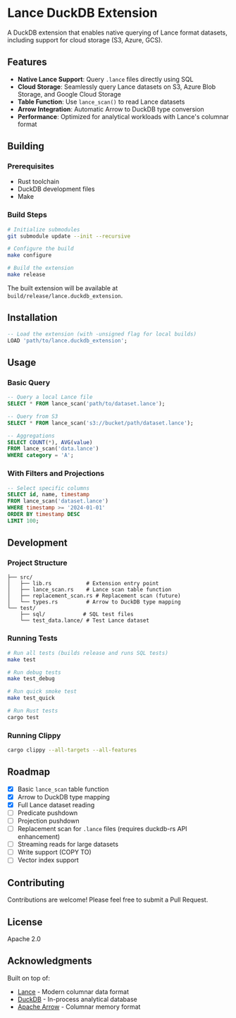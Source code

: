 # Lance DuckDB Extension

A DuckDB extension that enables native querying of Lance format datasets, including support for cloud storage (S3, Azure, GCS).

## Features

- **Native Lance Support**: Query `.lance` files directly using SQL
- **Cloud Storage**: Seamlessly query Lance datasets on S3, Azure Blob Storage, and Google Cloud Storage
- **Table Function**: Use `lance_scan()` to read Lance datasets
- **Arrow Integration**: Automatic Arrow to DuckDB type conversion
- **Performance**: Optimized for analytical workloads with Lance's columnar format

## Building

### Prerequisites

- Rust toolchain
- DuckDB development files
- Make

### Build Steps

```bash
# Initialize submodules
git submodule update --init --recursive

# Configure the build
make configure

# Build the extension
make release
```

The built extension will be available at `build/release/lance.duckdb_extension`.

## Installation

```sql
-- Load the extension (with -unsigned flag for local builds)
LOAD 'path/to/lance.duckdb_extension';
```

## Usage

### Basic Query

```sql
-- Query a local Lance file
SELECT * FROM lance_scan('path/to/dataset.lance');

-- Query from S3
SELECT * FROM lance_scan('s3://bucket/path/dataset.lance');

-- Aggregations
SELECT COUNT(*), AVG(value) 
FROM lance_scan('data.lance') 
WHERE category = 'A';
```

### With Filters and Projections

```sql
-- Select specific columns
SELECT id, name, timestamp 
FROM lance_scan('dataset.lance')
WHERE timestamp >= '2024-01-01'
ORDER BY timestamp DESC
LIMIT 100;
```

## Development

### Project Structure

```
├── src/
│   ├── lib.rs           # Extension entry point
│   ├── lance_scan.rs    # Lance scan table function
│   ├── replacement_scan.rs # Replacement scan (future)
│   └── types.rs         # Arrow to DuckDB type mapping
└── test/
    ├── sql/            # SQL test files
    └── test_data.lance/ # Test Lance dataset
```

### Running Tests

```bash
# Run all tests (builds release and runs SQL tests)
make test

# Run debug tests
make test_debug

# Run quick smoke test
make test_quick

# Run Rust tests
cargo test
```

### Running Clippy

```bash
cargo clippy --all-targets --all-features
```

## Roadmap

- [x] Basic `lance_scan` table function
- [x] Arrow to DuckDB type mapping
- [x] Full Lance dataset reading
- [ ] Predicate pushdown
- [ ] Projection pushdown
- [ ] Replacement scan for `.lance` files (requires duckdb-rs API enhancement)
- [ ] Streaming reads for large datasets
- [ ] Write support (COPY TO)
- [ ] Vector index support

## Contributing

Contributions are welcome! Please feel free to submit a Pull Request.

## License

Apache 2.0

## Acknowledgments

Built on top of:
- [Lance](https://github.com/lancedb/lance) - Modern columnar data format
- [DuckDB](https://duckdb.org) - In-process analytical database
- [Apache Arrow](https://arrow.apache.org) - Columnar memory format